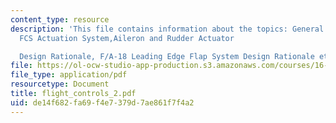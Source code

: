 ```yaml
---
content_type: resource
description: 'This file contains information about the topics: General Approach to
  FCS Actuation System,Aileron and Rudder Actuator

  Design Rationale, F/A-18 Leading Edge Flap System Design Rationale etc.'
file: https://ol-ocw-studio-app-production.s3.amazonaws.com/courses/16-885j-aircraft-systems-engineering-fall-2004/de14f682fa69f4e7379d7ae861f7f4a2_flight_controls_2.pdf
file_type: application/pdf
resourcetype: Document
title: flight_controls_2.pdf
uid: de14f682-fa69-f4e7-379d-7ae861f7f4a2
---
```

